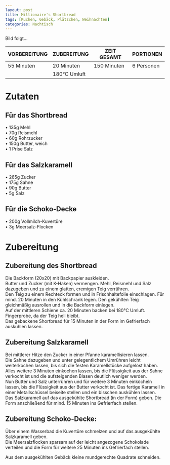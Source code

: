 ```yaml
---
layout: post
title: Millionaire's Shortbread
tags: [Kuchen, Gebäck, Plätzchen, Weihnachten]
categories: Nachtisch
---
```



Bild folgt...

| VORBEREITUNG | ZUBEREITUNG | ZEIT GESAMT | PORTIONEN |
|--------------|--------------|--------------|--------------|
| 55 Minuten | 20 Minuten | 150 Minuten | 6 Personen |
|| 180°C Umluft |||

# Zutaten
## Für das Shortbread
• 135g Mehl  
• 70g Reismehl  
• 60g Rohrzucker  
• 150g Butter, weich  
• 1 Prise Salz  

## Für das Salzkaramell
• 265g Zucker  
• 175g Sahne  
• 90g Butter  
• 5g Salz  

## Für die Schoko-Decke
• 200g Vollmilch-Kuvertüre  
• 3g Meersalz-Flocken  
  
  
  
# Zubereitung
## Zubereitung des Shortbread
Die Backform (20x20) mit Backpapier auskleiden.  
Butter und Zucker (mit K-Haken) vermengen. Mehl, Reismehl und Salz dazugeben und zu einem glatten, cremigen Teig verrühren.  
Den Teig zu einem Rechteck formen und in Frischhaltefolie einschlagen. Für mind. 20 Minuten in den Kühlschrank legen. 
Den gekühlten Teig gleichmäßig ausrollen und in die Backform einlegen.  
Auf der mittleren Schiene ca. 20 Minuten backen bei 180°C Umluft. Fingerprobe, da der Teig hell bleibt.  
Das gebackene Shortbread für 15 Minuten in der Form im Gefrierfach auskühlen lassen.

## Zubereitung Salzkaramell   
Bei mittlerer Hitze den Zucker in einer Pfanne karamellisieren lassen.  
Die Sahne dazugeben und unter gelegentlichem Umrühren leicht weiterkochen lassen, bis sich die festen Karamellstücke aufgelöst haben.  
Alles weitere 3 Minuten einkochen lassen, bis die Flüssigkeit aus der Sahne verkocht ist und die aufsteigenden Blasen deutlich weniger werden.  
Nun Butter und Salz unterrühren und für weitere 3 Minuten einköcheln lassen, bis die Flüssigkeit aus der Butter verkocht ist. 
Das fertige Karamell in einer Metallschüssel beiseite stellen und ein bisschen auskühlen lassen. 
Das Salzkaramell auf das ausgekühlte Shortbread (in der Form) geben. Die Form anschließend für mind. 15 Minuten ins Gefrierfach stellen.

## Zubereitung Schoko-Decke: 
Über einem Wasserbad die Kuvertüre schmelzen und auf das ausgekühlte Salzkaramell geben.  
Die Meersalzflocken sparsam auf der leicht angezogene Schokolade verteilen und die Form für weitere 25 Minuten ins Gefrierfach stellen.  

Aus dem ausgekühlten Gebäck kleine mundgerechte Quadrate schneiden. 
